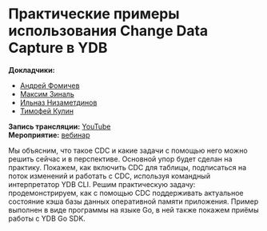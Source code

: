 # Практические примеры использования Change Data Capture в YDB

**Докладчики:**

* [Андрей Фомичев](https://www.linkedin.com/in/andrey-fomichev)
* [Максим Зиналь](https://www.linkedin.com/in/maxzinal/)
* [Ильназ Низаметдинов](https://www.linkedin.com/in/nilnaz)
* [Тимофей Кулин](https://github.com/rekby)

**Запись трансляции:** [YouTube](https://www.youtube.com/watch?v=BG6pPfQ0IHE)\
**Мероприятие:** [вебинар](https://cloud.yandex.ru/events/672)

Мы объясним, что такое CDC и какие задачи с помощью него можно решить сейчас и в перспективе.
Основной упор будет сделан на практику. Покажем, как включить CDC для таблицы, подписаться на поток изменений и работать с CDC, используя командный интерпретатор YDB CLI. Решим практическую задачу: продемонстрируем, как с помощью CDC поддерживать актуальное состояние кэша базы данных оперативной памяти приложения.
Пример выполнен в виде программы на языке Go, в ней также покажем приёмы работы с YDB Go SDK.
